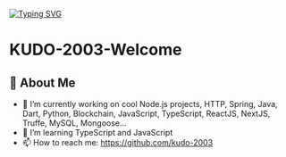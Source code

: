 [![Typing SVG](https://readme-typing-svg.herokuapp.com?font=Fira+Code&size=25&pause=1000&color=00F700&width=435&lines=Hello+everyone+%F0%9F%AB%B6+%E2%9D%A4%EF%B8%8F%F0%9F%92%9B%F0%9F%92%9A;I+am+Luong+Quang+Hung+%F0%9F%92%9E)](https://git.io/typing-svg)

# KUDO-2003-Welcome

## 🚀 About Me
- 🔭 I’m currently working on cool Node.js projects, HTTP, Spring, Java, Dart, Python, Blockchain, JavaScript, TypeScript, ReactJS, NextJS, Truffe, MySQL, Mongoose...
- 🌱 I’m learning TypeScript and JavaScript 
- 📫 How to reach me: https://github.com/kudo-2003
